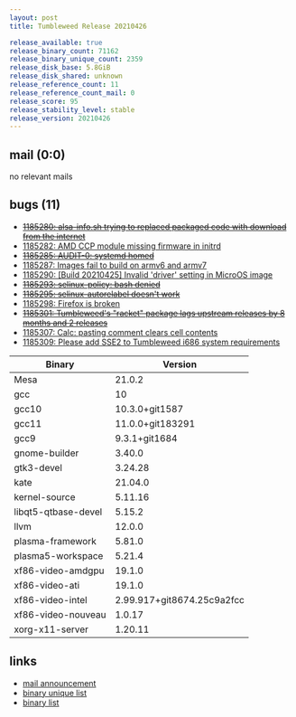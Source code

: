 ```yaml
---
layout: post
title: Tumbleweed Release 20210426

release_available: true
release_binary_count: 71162
release_binary_unique_count: 2359
release_disk_base: 5.8GiB
release_disk_shared: unknown
release_reference_count: 11
release_reference_count_mail: 0
release_score: 95
release_stability_level: stable
release_version: 20210426
---
```


## mail (0:0)

no relevant mails

## bugs (11)

<!--more-->

- ~~[1185280: alsa-info.sh trying to replaced packaged code with download from the internet](https://bugzilla.opensuse.org/show_bug.cgi?id=1185280)~~
- [1185282: AMD CCP module missing firmware in initrd](https://bugzilla.opensuse.org/show_bug.cgi?id=1185282)
- ~~[1185285: AUDIT-0: systemd homed](https://bugzilla.opensuse.org/show_bug.cgi?id=1185285)~~
- [1185287: Images fail to build on armv6 and armv7](https://bugzilla.opensuse.org/show_bug.cgi?id=1185287)
- [1185290: \[Build 20210425\] Invalid 'driver' setting in MicroOS image](https://bugzilla.opensuse.org/show_bug.cgi?id=1185290)
- ~~[1185293: selinux-policy: bash denied](https://bugzilla.opensuse.org/show_bug.cgi?id=1185293)~~
- ~~[1185295: selinux-autorelabel doesn't work](https://bugzilla.opensuse.org/show_bug.cgi?id=1185295)~~
- [1185298: Firefox is broken](https://bugzilla.opensuse.org/show_bug.cgi?id=1185298)
- ~~[1185301: Tumbleweed's "racket" package lags upstream releases by 8 months and 2 releases](https://bugzilla.opensuse.org/show_bug.cgi?id=1185301)~~
- [1185307: Calc: pasting comment clears cell contents](https://bugzilla.opensuse.org/show_bug.cgi?id=1185307)
- [1185309: Please add SSE2 to Tumbleweed i686 system requirements](https://bugzilla.opensuse.org/show_bug.cgi?id=1185309)

Binary | Version
--- | ---
Mesa | 21.0.2
gcc | 10
gcc10 | 10.3.0+git1587
gcc11 | 11.0.0+git183291
gcc9 | 9.3.1+git1684
gnome-builder | 3.40.0
gtk3-devel | 3.24.28
kate | 21.04.0
kernel-source | 5.11.16
libqt5-qtbase-devel | 5.15.2
llvm | 12.0.0
plasma-framework | 5.81.0
plasma5-workspace | 5.21.4
xf86-video-amdgpu | 19.1.0
xf86-video-ati | 19.1.0
xf86-video-intel | 2.99.917+git8674.25c9a2fcc
xf86-video-nouveau | 1.0.17
xorg-x11-server | 1.20.11

## links

- [mail announcement](https://github.com/boombatower/tumbleweed-review/issues/10)
- [binary unique list](http://download.opensuse.org/history/20210426/rpm.unique.list)
- [binary list](http://download.opensuse.org/history/20210426/rpm.list)
